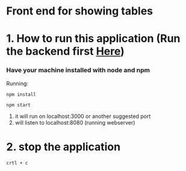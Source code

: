 # Front end for showing tables

# 1. How to run this application (Run the backend first [Here](https://github.com/DimasBayu24/female-daily-test-be))

### Have your machine installed with node and npm

Running:

```
npm install
```
```
npm start
```


1. it will run on localhost:3000 or another suggested port
2. will listen to localhost:8080 (running webserver)


# 2. stop the application

```
crtl + c
```